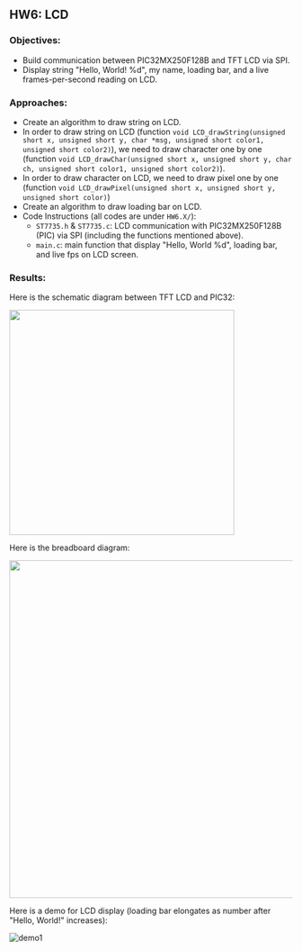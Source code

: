 ## HW6: LCD
### Objectives:
* Build communication between PIC32MX250F128B and TFT LCD via SPI.
* Display string "Hello, World! %d", my name, loading bar, and a live frames-per-second reading on LCD.

### Approaches:
* Create an algorithm to draw string on LCD.
* In order to draw string on LCD (function `void LCD_drawString(unsigned short x, unsigned short y, char *msg, unsigned short color1, unsigned short color2)`), we need to draw character one by one (function `void LCD_drawChar(unsigned short x, unsigned short y, char ch, unsigned short color1, unsigned short color2)`).
* In order to draw character on LCD, we need to draw pixel one by one (function `void LCD_drawPixel(unsigned short x, unsigned short y, unsigned short color)`)
* Create an algorithm to draw loading bar on LCD.
* Code Instructions (all codes are under `HW6.X/`):
  - `ST7735.h` & `ST7735.c`: LCD communication with PIC32MX250F128B (PIC) via SPI (including the functions mentioned above).
  - `main.c`: main function that display "Hello, World %d", loading bar, and live fps on LCD screen.

### Results:

Here is the schematic diagram between TFT LCD and PIC32:

<img src="https://github.com/meng1994412/ChenyangMeng_ME433_2018/blob/master/HW6/Results/SchematicDiagram.JPG" width="400">

Here is the breadboard diagram:

<img src="https://github.com/meng1994412/ChenyangMeng_ME433_2018/blob/master/HW6/Results/CircuitDiagram.JPG" width="600">

Here is a demo for LCD display (loading bar elongates as number after "Hello, World!" increases):

![demo1](https://github.com/meng1994412/ChenyangMeng_ME433_2018/blob/master/HW6/Results/hw6demo.gif)

